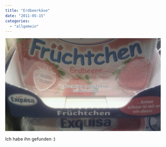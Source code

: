 ```yaml
---
title: "Erdbeerkäse"
date: "2011-05-15"
categories: 
  - "allgemein"
---
```


![image](images/wpid-IMAG0080.jpg)

Ich habe ihn gefunden :)
